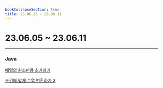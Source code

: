 ```yaml
---
bookCollapseSection: true
title: 23.06.25 ~ 23.06.11
---
```

# 23.06.05 ~ 23.06.11
---
### Java

[배열의 원소만큼 추가하기](배열의%20원소만큼%20추가하기.md)

[조건에 맞게 수열 변환하기 3](조건에%20맞게%20수열%20변환하기%203.md)